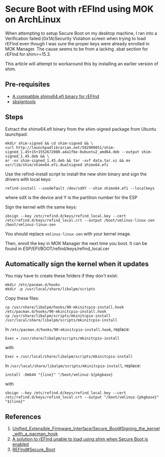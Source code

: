 # Secure Boot with rEFInd using MOK on ArchLinux

When attempting to setup Secure Boot on my desktop machine, I ran into a Verification failed:(0x1A)Security Violation screen when trying to
load rEFInd even though I was sure the proper keys were already enrolled in MOK Manager. The cause seems to be from a lacking .sbat section for rEFInd for shim>=15.3.

This article will attempt to workaround this by installing an earlier version of shim.

## Pre-requisites

* [A compatible shimx64.efi binary for rEFInd](http://launchpadlibrarian.net/502909051/shim-signed_1.45+15+1552672080.a4a1fbe-0ubuntu2_amd64.deb)
* [sbsigntools](https://archlinux.org/packages/?name=sbsigntools)

## Steps

Extract the shimx64.efi binary from the shim-signed package from Ubuntu launchpad:

```console
mkdir shim-signed && cd shim-signed && \
curl http://launchpadlibrarian.net/502909051/shim-signed_1.45+15+1552672080.a4a1fbe-0ubuntu2_amd64.deb --output shim-signed_1.45.deb && \
ar -xv shim-signed_1.45.deb && tar -xvf data.tar.xz && mv usr/lib/shim/shimx64.efi.dualsigned shimx64.efi
```

Use the refind-install script to install the new shim binary and sign the drivers with local keys:

```console
refind-install --usedefault /dev/sdXY --shim shimx64.efi --localkeys
```

where sdX is the device and Y is the partition number for the ESP

Sign the kernel with the same keys:

```console
sbsign --key /etc/refind.d/keys/refind_local.key --cert /etc/refind.d/keys/refind_local.crt --output /boot/vmlinuz-linux-zen /boot/vmlinuz-linux-zen
```

You should replace `vmlinuz-linux-zen` with your kernel image.

Then, enroll the key in MOK Manager the next time you boot. It can be found in *ESP*/EFI/BOOT/refind/keys/refind_local.cer

## Automatically sign the kernel when it updates

You may have to create these folders if they don't exist:

```console
mkdir /etc/pacman.d/hooks
mkdir -p /usr/local/share/libalpm/scripts
```

Copy these files:

```console
cp /usr/share/libalpm/hooks/90-mkinitcpio-install.hook /etc/pacman.d/hooks/90-mkinitcpio-install.hook
cp /usr/share/libalpm/scripts/mkinitcpio-install /usr/local/share/libalpm/scripts/mkinitcpio-install
```

In `/etc/pacman.d/hooks/90-mkinitcpio-install.hook`, replace:

`Exec = /usr/share/libalpm/scripts/mkinitcpio-install`

with

`Exec = /usr/local/share/libalpm/scripts/mkinitcpio-install`


In `/usr/local/share/libalpm/scripts/mkinitcpio-install`, replace:

`install -Dm644 "{line}" "/boot/vmlinuz-${pkgbase}`

with

`sbsign --key /etc/refind.d/keys/refind_local.key --cert /etc/refind.d/keys/refind_local.crt --output "/boot/vmlinuz-{pkgbase}" "${line}"`

## References

1. [Unified_Extensible_Firmware_Interface/Secure_Boot#Signing_the_kernel_with_a_pacman_hook](Unified_Extensible_Firmware_Interface/Secure_Boot#Signing_the_kernel_with_a_pacman_hook)
2. [A solution to rEFInd unable to load using shim when Secure Boot is enabled](https://dev.to/hollowman6/a-solution-to-refind-unable-to-load-using-shim-when-secure-boot-is-enabled-1e8l)
3. [REFInd#Secure_Boot](https://wiki.archlinux.org/title/REFInd#Secure_Boot)


